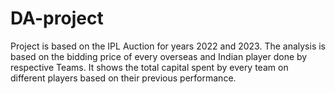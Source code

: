 # DA-project
Project is based on the IPL Auction for years 2022 and 2023.
The analysis is based on the bidding price of every overseas and Indian player done by respective Teams.
It shows the total capital spent by every team on different players based on their previous performance.

